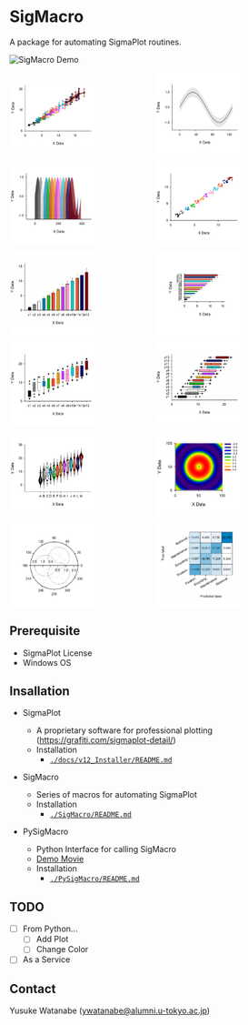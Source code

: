 <!-- ---
!-- Timestamp: 2025-03-26 20:38:09
!-- Author: ywatanabe
!-- File: /home/ywatanabe/win/documents/SigMacro/README.md
!-- --- -->

# SigMacro

A package for automating SigmaPlot routines.

![SigMacro Demo](./docs/demo.gif)

<div style="display: grid; grid-template-columns: repeat(2, 1fr); grid-gap: 10px;">
    <img src="./SigMacro/Templates/line_cropped.gif" alt="Line Plot" width="150" />
    <img src="./SigMacro/Templates/filled_line_cropped.gif" alt="Filled Line Plot" width="150" />
    <img src="./SigMacro/Templates/area_cropped.gif" alt="Area Plot" width="150" />
    <img src="./SigMacro/Templates/scatter_cropped.gif" alt="Scatter Plot" width="150" />
    <img src="./SigMacro/Templates/bar_cropped.gif" alt="Bar Plot" width="150" />
    <img src="./SigMacro/Templates/bar_h_cropped.gif" alt="Horizontal Bar Plot" width="150" />
    <img src="./SigMacro/Templates/box_cropped.gif" alt="Box Plot" width="150" />
    <img src="./SigMacro/Templates/box_h_cropped.gif" alt="Horizontal Box Plot" width="150" />
    <img src="./SigMacro/Templates/violin_cropped.gif" alt="Violin Plot" width="150" />
    <img src="./SigMacro/Templates/contour_cropped.gif" alt="Contour Plot" width="150" />
    <img src="./SigMacro/Templates/polar_cropped.gif" alt="Polar Plot" width="150" />
    <img src="./SigMacro/Templates/confusion_matrix_cropped.gif" alt="Confusion Matrix" width="150" />
</div>

## Prerequisite

 - SigmaPlot License 
 - Windows OS

## Insallation

- SigmaPlot
  - A proprietary software for professional plotting (https://grafiti.com/sigmaplot-detail/)
  - Installation
    - [`./docs/v12_Installer/README.md`](./docs/v12_Installer/README.md)

- SigMacro
  - Series of macros for automating SigmaPlot
  - Installation
    - [`./SigMacro/README.md`](./SigMacro/README.md)

- PySigMacro
  - Python Interface for calling SigMacro
  - [Demo Movie](https://onedrive.live.com/?qt=allmyphotos&photosData=%2Fshare%2F12F1169924695EF9%213150863%3Fithint%3Dvideo%26e%3DLnoc26&sw=bypassConfig&cid=12F1169924695EF9&id=12F1169924695EF9%213150863&authkey=%21AFE1u69Zha9Sois&v=photos)
  - Installation
    - [`./PySigMacro/README.md`](./PySigMacro/README.md)

## TODO
- [ ] From Python...
  - [ ] Add Plot
  - [ ] Change Color
- [ ] As a Service

## Contact
Yusuke Watanabe (ywatanabe@alumni.u-tokyo.ac.jp)

<!-- EOF -->
